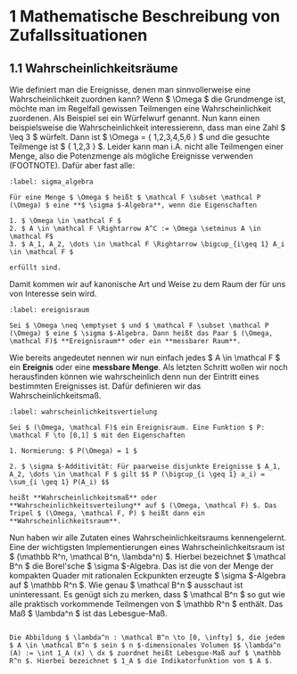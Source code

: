 # 1 Mathematische Beschreibung von Zufallssituationen

## 1.1 Wahrscheinlichkeitsräume

Wie definiert man die Ereignisse, denen man sinnvollerweise eine Wahrscheinlichkeit zuordnen kann? Wenn $ \Omega $ die Grundmenge ist, möchte man im Regelfall gewissen Teilmengen eine Wahrscheinlichkeit zuordenen. Als Beispiel sei ein Würfelwurf genannt. Nun kann einen beispielsweise die Wahrscheinlichkeit interessierenn, dass man eine Zahl $ \leq 3 $ würfelt. Dann ist $ \Omega = { 1,2,3,4,5,6 } $ und die gesuchte Teilmenge ist $ { 1,2,3 } $. Leider kann man i.A. nicht alle Teilmengen einer Menge, also die Potenzmenge als mögliche Ereignisse verwenden (FOOTNOTE). Dafür aber fast alle:  


````{prf:definition} Definition ($ \sigma $-Algebra)
:label: sigma_algebra

Für eine Menge $ \Omega $ heißt $ \mathcal F \subset \mathcal P (\Omega) $ eine **$ \sigma $-Algebra**, wenn die Eigenschaften

1. $ \Omega \in \mathcal F $
2. $ A \in \mathcal F \Rightarrow A^C := \Omega \setminus A \in \mathcal F$
3. $ A_1, A_2, \dots \in \mathcal F \Rightarrow \bigcup_{i\geq 1} A_i \in \mathcal F $

erfüllt sind.
````

Damit kommen wir auf kanonische Art und Weise zu dem Raum der für uns von Interesse sein wird.

````{prf:definition} Definition (Ereignisraum, messbarer Raum)
:label: ereignisraum

Sei $ \Omega \neq \emptyset $ und $ \mathcal F \subset \mathcal P (\Omega) $ eine $ \sigma $-Algebra. Dann heißt das Paar $ (\Omega, \mathcal F)$ **Ereignisraum** oder ein **messbarer Raum**.
````

Wie bereits angedeutet nennen wir nun einfach jedes $ A \in \mathcal F $ ein **Ereignis** oder eine **messbare Menge**. Als letzten Schritt wollen wir noch herausfinden können wie wahrscheinlich denn nun der Eintritt eines bestimmten Ereignisses ist. Dafür definieren wir das Wahrscheinlichkeitsmaß.

````{prf:definition} Definition (Wahrscheinlichkeitsverteilung, Wahrscheinlichkeitsmaß)
:label: wahrscheinlichkeitsvertielung

Sei $ (\Omega, \mathcal F)$ ein Ereignisraum. Eine Funktion $ P: \mathcal F \to [0,1] $ mit den Eigenschaften

1. Normierung: $ P(\Omega) = 1 $

2. $ \sigma $-Additivität: Für paarweise disjunkte Ereignisse $ A_1, A_2, \dots \in \mathcal F $ gilt $$ P (\bigcup_{i \geq 1} a_i) = \sum_{i \geq 1} P(A_i) $$

heißt **Wahrscheinlichkeitsmaß** oder **Wahrscheinlichkeitsverteilung** auf $ (\Omega, \mathcal F) $. Das Tripel $ (\Omega, \mathcal F, P) $ heißt dann ein **Wahrscheinlichkeitsraum**.
````

Nun haben wir alle Zutaten eines Wahrscheinlichkeitsraums kennengelernt. Eine der wichtigsten Implementierungen eines Wahrscheinlichkeitsraum ist $ (\mathbb R^n, \mathcal B^n, \lambda^n) $. Hierbei bezeichnet $ \mathcal B^n $ die Borel'sche $ \sigma $-Algebra. Das ist die von der Menge der kompakten Quader mit rationalen Eckpunkten erzeugte $ \sigma $-Algebra auf $ \mathbb R^n $. Wie genau $ \mathcal B^n $ ausschaut ist uninteressant. Es genügt sich zu merken, dass $ \mathcal B^n $ so gut wie alle praktisch vorkommende Teilmengen von $ \mathbb R^n $ enthält. Das Maß $ \lambda^n $ ist das Lebesgue-Maß.

````{prf:definition} Definition (Lebesgue-Maß)

Die Abbildung $ \lambda^n : \mathcal B^n \to [0, \infty] $, die jedem $ A \in \mathcal B^n $ sein $ n $-dimensionales Volumen $$ \lambda^n (A) := \int 1_A (x) \ dx $ zuordnet heißt Lebesgue-Maß auf $ \mathbb R^n $. Hierbei bezeichnet $ 1_A $ die Indikatorfunktion von $ A $.

````